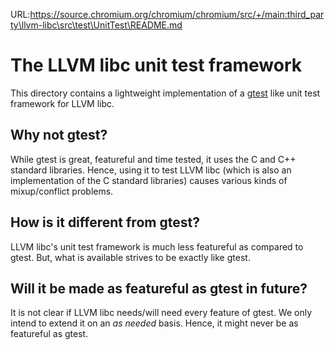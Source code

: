 URL:https://source.chromium.org/chromium/chromium/src/+/main:third_party\llvm-libc\src\test\UnitTest\README.md
# The LLVM libc unit test framework

This directory contains a lightweight implementation of a
[gtest](https://github.com/google/googletest) like unit test framework for LLVM
libc.

## Why not gtest?

While gtest is great, featureful and time tested, it uses the C and C++
standard libraries. Hence, using it to test LLVM libc (which is also an
implementation of the C standard libraries) causes various kinds of
mixup/conflict problems.

## How is it different from gtest?

LLVM libc's unit test framework is much less featureful as compared to gtest.
But, what is available strives to be exactly like gtest.

## Will it be made as featureful as gtest in future?

It is not clear if LLVM libc needs/will need every feature of gtest. We only
intend to extend it on an _as needed_ basis. Hence, it might never be as
featureful as gtest.

